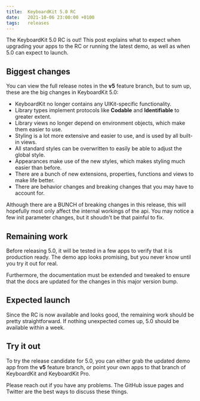 ```yaml
---
title:  KeyboardKit 5.0 RC
date:   2021-10-06 23:00:00 +0100
tags:   releases
---
```


The KeyboardKit 5.0 RC is out! This post explains what to expect when upgrading your apps to the RC or running the latest demo, as well as when 5.0 can expect to launch.


## Biggest changes

You can view the full release notes in the **v5** feature branch, but to sum up, these are the big changes in KeyboardKit 5.0:

* KeyboardKit no longer contains any UIKit-specific functionality.
* Library types implement protocols like **Codable** and **Identifiable** to greater extent.
* Library views no longer depend on environment objects, which make them easier to use. 
* Styling is a lot more extensive and easier to use, and is used by all built-in views.
* All standard styles can be overwritten to easily be able to adjust the global style.
* Appearances make use of the new styles, which makes styling much easier than before.
* There are a bunch of new extensions, properties, functions and views to make life better.
* There are behavior changes and breaking changes that you may have to account for.

Although there are a BUNCH of breaking changes in this release, this will hopefully most only affect the internal workings of the api. You may notice a few init parameter changes, but it shoudn't be that painful to fix.


## Remaining work

Before releasing 5.0, it will be tested in a few apps to verify that it is production ready. The demo app looks promising, but you never know until you try it out for real.

Furthermore, the documentation must be extended and tweaked to ensure that the docs are updated for the changes in this major version bump.


## Expected launch

Since the RC is now available and looks good, the remaining work should be pretty straightforward. If nothing unexpected comes up, 5.0 should be available within a week.


## Try it out

To try the release candidate for 5.0, you can either grab the updated demo app from the **v5** feature branch, or point your own apps to that branch of KeyboardKit and KeyboardKit Pro.

Please reach out if you have any problems. The GitHub issue pages and Twitter are the best ways to discuss these things.